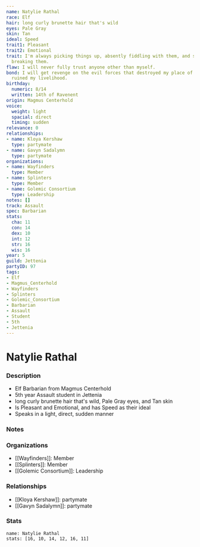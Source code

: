 ```yaml
---
name: Natylie Rathal
race: Elf
hair: long curly brunette hair that's wild
eyes: Pale Gray
skin: Tan
ideal: Speed
trait1: Pleasant
trait2: Emotional
trait: I'm always picking things up, absently fiddling with them, and sometimes accidentally
  breaking them.
flaw: I will never fully trust anyone other than myself.
bond: I will get revenge on the evil forces that destroyed my place of business and
  ruined my livelihood.
birthday:
  numeric: 8/14
  written: 14th of Ravenent
origin: Magmus Centerhold
voice:
  weight: light
  spacial: direct
  timing: sudden
relevance: 0
relationships:
- name: Kloya Kershaw
  type: partymate
- name: Gavyn Sadalymn
  type: partymate
organizations:
- name: Wayfinders
  type: Member
- name: Splinters
  type: Member
- name: Golemic Consortium
  type: Leadership
notes: []
track: Assault
spec: Barbarian
stats:
  cha: 11
  con: 14
  dex: 10
  int: 12
  str: 16
  wis: 16
year: 5
guild: Jettenia
partyID: 97
tags:
- Elf
- Magmus_Centerhold
- Wayfinders
- Splinters
- Golemic_Consortium
- Barbarian
- Assault
- Student
- 5th
- Jettenia
---
```

# Natylie Rathal
### Description
- Elf Barbarian from Magmus Centerhold
- 5th year Assault student in Jettenia
- long curly brunette hair that's wild, Pale Gray eyes, and Tan skin
- Is Pleasant and Emotional, and has Speed as their ideal
- Speaks in a light, direct, sudden manner

### Notes

### Organizations
- [[Wayfinders]]: Member
- [[Splinters]]: Member
- [[Golemic Consortium]]: Leadership

### Relationships
- [[Kloya Kershaw]]: partymate
- [[Gavyn Sadalymn]]: partymate

### Stats
```statblock
name: Natylie Rathal
stats: [16, 10, 14, 12, 16, 11]
```